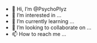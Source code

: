 - 👋 Hi, I’m @PsychoPlyz
- 👀 I’m interested in ...
- 🌱 I’m currently learning ...
- 💞️ I’m looking to collaborate on ...
- 📫 How to reach me ...

<!---
PsychoPlyz/PsychoPlyz is a ✨ special ✨ repository because its `README.md` (this file) appears on your GitHub profile.
You can click the Preview link to take a look at your changes.
--->
